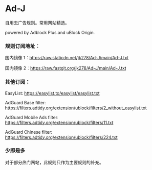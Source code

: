 # Ad-J

自用去广告规则。常用网站精选。

powered by Adblock Plus and uBlock Origin.

### 规则订阅地址：

国内镜像 1：https://raw.staticdn.net/jk278/Ad-J/main/Ad-J.txt

国内镜像 2：https://raw.fastgit.org/jk278/Ad-J/main/Ad-J.txt

### 其他订阅：

EasyList: https://easylist.to/easylist/easylist.txt

AdGuard Base filter: https://filters.adtidy.org/extension/ublock/filters/2_without_easylist.txt

AdGuard Mobile Ads filter: https://filters.adtidy.org/extension/ublock/filters/11.txt

AdGuard Chinese filter: https://filters.adtidy.org/extension/ublock/filters/224.txt

### 少即是多
对于部分热门网站，此规则只作为主要规则的补充。
